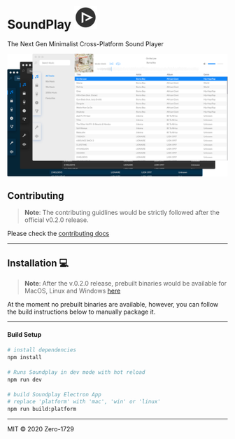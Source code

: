 # SoundPlay <img src="./static/icons/icon_1024x1024.png" height="52"></img>

The Next Gen Minimalist Cross-Platform Sound Player

![screenshot](./screenshot.png)


## Contributing

> **Note**: The contributing guidlines would be strictly followed after the official v0.2.0 release.

Please check the [contributing docs](./docs/CONTRIBUTING.md)

---

## Installation :computer:

> **Note**: After the v.0.2.0 release, prebuilt binaries would be available for MacOS, Linux and Windows [here](https://github.com/Zero-1729/soundplay/releases)

At the moment no prebuilt binaries are available, however, you can follow the build instructions below to manually package it.

---

#### Build Setup

``` bash
# install dependencies
npm install

# Runs Soundplay in dev mode with hot reload
npm run dev

# build Soundplay Electron App
# replace 'platform' with 'mac', 'win' or 'linux'
npm run build:platform
```

---

MIT &copy; 2020 Zero-1729
